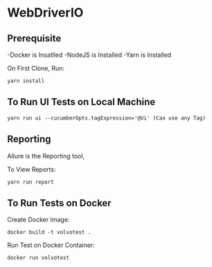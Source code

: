 WebDriverIO
=============

Prerequisite
-----------------
-Docker is Insatlled
-NodeJS is Installed
-Yarn is Installed

On First Clone, Run:
```
yarn install
```

To Run UI Tests on Local Machine
---------------------
```
yarn run ui --cucumberOpts.tagExpression='@Ui' (Can use any Tag)
```

Reporting
---------------------

Allure is the Reporting tool, 

To View Reports:
```
yarn run report
```

To Run Tests on Docker
---------------------

Create Docker Image:
```
docker build -t volvotest .
```
Run Test on Docker Container:
```
docker run volvotest
```